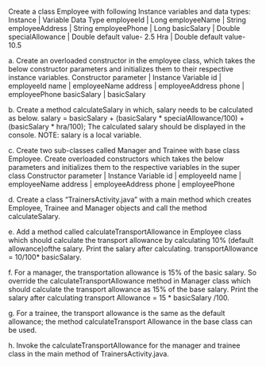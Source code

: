 Create a class Employee with following Instance variables and data types:
Instance              | Variable Data Type
employeeId 		        |     Long
employeeName 	        |     String
employeeAddress     	|     String
employeePhone 	      |     Long
basicSalary 		      |     Double
specialAllowance     	|     Double 		default value- 2.5
Hra 			            |     Double 		default value- 10.5

a. Create an overloaded constructor in the employee class, which takes the below constructor parameters and initializes them to their respective instance variables.
Constructor parameter | Instance Variable
id 			              |   employeeId
name 			            |   employeeName
address 		          |   employeeAddress
phone 			          |   employeePhone
basicSalary 		      |   basicSalary

b. Create a method calculateSalary in which, salary needs to be calculated as below. 
salary = basicSalary + (basicSalary * specialAllowance/100) + (basicSalary * hra/100); 
The calculated salary should be displayed in the console. 
NOTE: salary is a local variable.

c. Create two sub-classes called Manager and Trainee with base class Employee. 
Create overloaded constructors which takes the below parameters and initializes them to the respective variables in the super class
Constructor parameter | Instance Variable
id                    |   employeeId
name 		              |   employeeName
address 	            |   employeeAddress
phone                 |   employeePhone

d. Create a class “TrainersActivity.java” with a main method which creates Employee, Trainee and Manager objects and call the method calculateSalary.

e. Add a method called calculateTransportAllowance in Employee class which should calculate the transport
allowance by calculating 10% (default allowance)ofthe salary. Print the salary after calculating.
transportAllowance = 10/100* basicSalary.

f. For a manager, the transportation allowance is 15% of the basic salary. So override the calculateTransportAllowance method in Manager class which should calculate the transport allowance as 15% of the base salary.
Print the salary after calculating transport Allowance = 15 * basicSalary /100.

g. For a trainee, the transport allowance is the same as the default allowance; the method calculateTransport Allowance in the base class can be used.

h. Invoke the calculateTransportAllowance for the manager and trainee class in the main method
of TrainersActivity.java.
